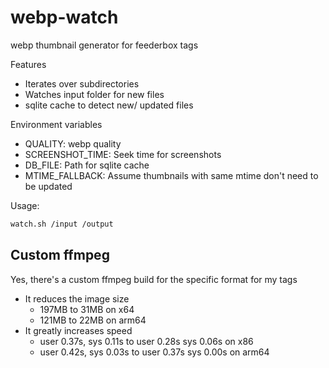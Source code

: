 # webp-watch

webp thumbnail generator for feederbox tags

Features
- Iterates over subdirectories
- Watches input folder for new files
- sqlite cache to detect new/ updated files

Environment variables
- QUALITY: webp quality
- SCREENSHOT_TIME: Seek time for screenshots
- DB_FILE: Path for sqlite cache
- MTIME_FALLBACK: Assume thumbnails with same mtime don't need to be updated

Usage:
```sh
watch.sh /input /output
```

## Custom ffmpeg
Yes, there's a custom ffmpeg build for the specific format for my tags
- It reduces the image size
  - 197MB to 31MB on x64
  - 121MB to 22MB on arm64
- It greatly increases speed
  - user 0.37s, sys 0.11s to user 0.28s sys 0.06s on x86
  - user 0.42s, sys 0.03s to user 0.37s sys 0.00s on arm64